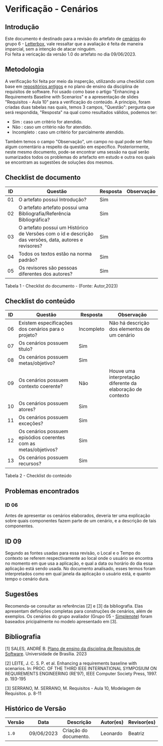 # Verificação - Cenários

## Introdução
Este documento é destinado para a revisão do artefato de [cenários](<https://github.com/Requisitos-de-Software/2023.1-Letterboxd/blob/master/docs/Modelagem/cenarios.md>) 
do grupo 6 - [Letterbox](https://github.com/Requisitos-de-Software/2023.1-Letterboxd), vale ressaltar que a avaliação é feita de maneira imparcial,
sem a intenção de atacar ninguém.
<br> Foi feita a vericação da versão 1.0 do artefato no dia 09/06/2023.

## Metodologia

A verificação foi feita por meio da insperção, utilizando uma checklist com base em [repositórios antigos](https://github.com/Requisitos-de-Software)
e no plano de ensino da disciplina de requisitos de software. Foi usado como base o artigo "Enhancing a Requirements Baseline with Scenarios" e a apresentação de slides "Requisitos - Aula 10" para a verificação do conteúdo.
A principio, foram criadas duas tabelas nas quais, temos 3 campos, "Questão": pergunta que será respondida, "Resposta" na qual como resultados válidos, podemos ter: 

- Sim : caso um critério for atendido.
- Não : caso um critério não for atendido.
- Incompleto : caso um critério for parcialmente atendido.

Também temos o campo "Observação", um campo no qual pode ser feito algum comentário a respeito da questão em específico. Posteriormente, neste mesmo documento, pode-se encontrar uma sessão na qual serão sumarizados todos os problemas do artefacto em estudo e outra nos quais se encontram as sugestões de soluções dos mesmos.

## Checklist de documento
|ID|Questão|Resposta|Observação|
|-|-------|--------|----------|
|01|O artefato possui Introdução?                                                                                |    Sim    |          |
|02|O artefato artefato possui uma Bibliografia/Referência Bibliográfica?                                        |    Sim    |          |
|03|O artefato possui um Histórico de Versões com o id e descrição das versões, data, autores e revisores?       |    Sim    |          |
|04|Todos os textos estão na norma padrão?                                                                       |    Sim    |          |
|05|Os revisores são pessoas diferentes dos autores?                                                             |    Sim    |          |

Tabela 1 - Checklist do documento - (Fonte: Autor,2023)

## Checklist do conteúdo
|ID|Questão|Resposta|Observação|
|-|-------|--------|----------|
|06| Existem especificações dos cenários para o projeto?    | Incompleto | Não há descrição dos elementos de um cenário |
|07| Os cenários possuem título? | Sim |  |
|08| Os cenários possuem metas/objetivo? | Sim |  |
|09| Os cenários possuem contexto coerente? | Não | Houve uma interpretação diferente da elaboração de contexto |
|10| Os cenários possuem atores? | Sim |  |
|11| Os cenários possuem exceções? | Sim |  |
|12| Os cenários possuem episódios coerentes com as metas/objetivos? | Sim |  |
|13| Os cenários possuem recursos? | Sim |  |


Tabela 2 - Checklist do conteúdo

## Problemas encontrados

### ID 06

Antes de apresentar os cenários elaborados, deveria ter uma explicação sobre quais componentes fazem parte de um cenário, e a descrição de tais componentes.

## ID 09

Segundo as fontes usadas para essa revisão, o Local e o Tempo do contexto se referem respectivamente ao local onde o usuário se encontra no momento em que usa a aplicação, e qual a data ou horário do dia essa aplicação está sendo usada. No documento analisado, esses termos foram interpretados como em qual janela da aplicação o usuário está, e quanto tempo o cenário dura.

## Sugestões

Recomenda-se consultar as referências [2] e [3] da bibliografia. Elas apresentam definições completas para construções de cenários, além de exemplos. Os cenários do grupo avaliador (Grupo 05 - [Simplenote](https://github.com/Requisitos-de-Software/2023.1-Simplenote)) foram baseados pricipalmente no modelo apresentado em [3].

## Bibliografia
[1] SALES, ANDRÉ B. [Plano de ensino da disciplina de Requisitos de Software](https://aprender3.unb.br/pluginfile.php/2523005/mod_resource/content/28/Plano_de_Ensino%20RE%20202301%20Turma%202.pdf). Universidade de Brasília. 2023

[2] LEITE, J. C. S. P. et al. Enhancing a requirements baseline with scenarios. In:
PROC. OF THE THIRD IEEE INTERNATIONAL SYMPOSIUM ON
REQUIREMENTS ENGINEERING (RE’97), IEEE Computer Society Press,
1997. p. 193-195

[3] SERRANO, M. SERRANO, M. Requisitos - Aula 10, Modelagem de Requisitos. p. 8-11 

## Histórico de Versão

| Versão | Data          | Descrição                          | Autor(es)     |  Revisor(es)       |
| ------ | ------------- | ---------------------------------- | ------------- | ------------------ |
| `1.0`  | 09/06/2023    | Criação do documento.              |  Leonardo         | Beatriz |
